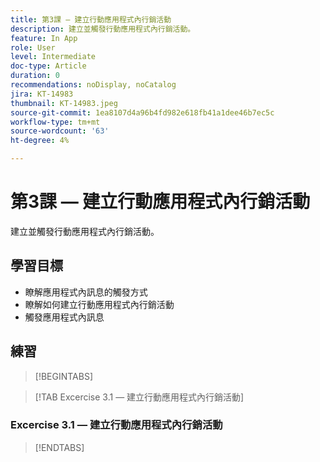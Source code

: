 ```yaml
---
title: 第3課 — 建立行動應用程式內行銷活動
description: 建立並觸發行動應用程式內行銷活動。
feature: In App
role: User
level: Intermediate
doc-type: Article
duration: 0
recommendations: noDisplay, noCatalog
jira: KT-14983
thumbnail: KT-14983.jpeg
source-git-commit: 1ea8107d4a96b4fd982e618fb41a1dee46b7ec5c
workflow-type: tm+mt
source-wordcount: '63'
ht-degree: 4%

---
```



# 第3課 — 建立行動應用程式內行銷活動

建立並觸發行動應用程式內行銷活動。

## 學習目標

* 瞭解應用程式內訊息的觸發方式
* 瞭解如何建立行動應用程式內行銷活動
* 觸發應用程式內訊息

## 練習

>[!BEGINTABS]

>[!TAB Excercise 3.1 — 建立行動應用程式內行銷活動]

### Excercise 3.1 — 建立行動應用程式內行銷活動

>[!ENDTABS]

